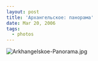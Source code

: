```yaml
---
layout: post
title: 'Архангельское: панорама'
date: Mar 20, 2006
tags:
  - photos
---
```




![Arkhangelskoe-Panorama.jpg](upload://Arkhangelskoe-Panorama.jpg)

